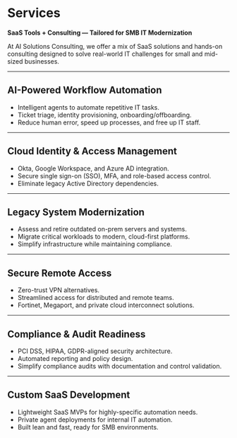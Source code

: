 # Services

**SaaS Tools + Consulting — Tailored for SMB IT Modernization**

At AI Solutions Consulting, we offer a mix of SaaS solutions and hands-on consulting designed to solve real-world IT challenges for small and mid-sized businesses.

---

## AI-Powered Workflow Automation

- Intelligent agents to automate repetitive IT tasks.
- Ticket triage, identity provisioning, onboarding/offboarding.
- Reduce human error, speed up processes, and free up IT staff.

---

## Cloud Identity & Access Management

- Okta, Google Workspace, and Azure AD integration.
- Secure single sign-on (SSO), MFA, and role-based access control.
- Eliminate legacy Active Directory dependencies.

---

## Legacy System Modernization

- Assess and retire outdated on-prem servers and systems.
- Migrate critical workloads to modern, cloud-first platforms.
- Simplify infrastructure while maintaining compliance.

---

## Secure Remote Access

- Zero-trust VPN alternatives.
- Streamlined access for distributed and remote teams.
- Fortinet, Megaport, and private cloud interconnect solutions.

---

## Compliance & Audit Readiness

- PCI DSS, HIPAA, GDPR-aligned security architecture.
- Automated reporting and policy design.
- Simplify compliance audits with documentation and control validation.

---

## Custom SaaS Development

- Lightweight SaaS MVPs for highly-specific automation needs.
- Private agent deployments for internal IT automation.
- Built lean and fast, ready for SMB environments.